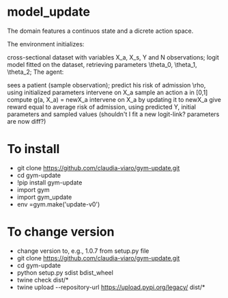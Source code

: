 # model_update

The domain features a continuos state and a dicrete action space.

The environment initializes:

cross-sectional dataset with variables X_a, X_s, Y and N observations;
logit model fitted on the dataset, retrieving parameters \theta_0, \theta_1, \theta_2;
The agent:

sees a patient (sample observation);
predict his risk of admission \rho, using initialized parameters
intervene on X_a
sample an action a in [0,1]
compute g(a, X_a) = newX_a
intervene on X_a by updating it to newX_a
give reward equal to average risk of admission, using predicted Y, initial parameters and sampled values
(shouldn't I fit a new logit-link? parameters are now diff?)

# To install
- git clone https://github.com/claudia-viaro/gym-update.git
- cd gym-update
- !pip install gym-update
- import gym
- import gym_update
- env =gym.make('update-v0')

# To change version
- change version to, e.g., 1.0.7 from setup.py file
- git clone https://github.com/claudia-viaro/gym-update.git
- cd gym-update
- python setup.py sdist bdist_wheel
- twine check dist/*
- twine upload --repository-url https://upload.pypi.org/legacy/ dist/*
